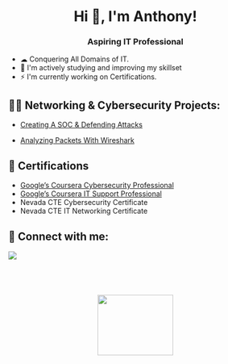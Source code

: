 
<h1 align="center">Hi 👋, I'm Anthony!</h1>

<h3 align="center">Aspiring IT Professional</h3>

<ul>
  <li>☁  Conquering All Domains of IT.</li>
  
  <li>🧠 I'm actively studying and improving my skillset</li>
 
  <li>⚡ I'm currently working on Certifications.</li>
 
</ul>

<p align="left">
</p>

<h2>👨‍💻 Networking & Cybersecurity Projects:</h2>

  - [Creating A SOC & Defending Attacks](https://github.com/AnthonySarmiento1/SOCDefenseLab)
<!-- -/// - [Using SQL To Investigate Potential Security Issues](https://github.com/AnthonySarmiento1/SQL) WIP --> 
<!-- -/// - [Malware Analysis](https://github.com/AnthonySarmiento1/MalwareAnalysis) WIP 
 <!-- -///  - [Azure Active Directory User Management](https://github.com/AnthonySarmiento1/AzureActiveDirectory) -->
    
  - [Analyzing Packets With Wireshark](https://github.com/AnthonySarmiento1/WireSharkPacketAnalysis)
    
<h2>📄 Certifications </h2>

- [Google’s Coursera Cybersecurity Professional](https://www.credly.com/badges/cd8f71c5-4884-49ca-b60f-09f6fe07ab84/public_url)
- [Google’s Coursera IT Support Professional](https://www.credly.com/badges/834464de-391a-428a-906b-e60fd8d00ad0/public_url)
- Nevada CTE Cybersecurity Certificate
- Nevada CTE IT Networking Certificate

<h2> 🤳 Connect with me:</h2>

<a href="https://linkedin.com/in/AnthonySarmiento1"><img src="https://img.shields.io/badge/-LinkedIn-0072b1?&style=for-the-badge&logo=linkedin&logoColor=white" /></a>
<!--- [<img align="left" alt="AnthonySarmiento| LinkedIn" width="22px" src="https://cdn.jsdelivr.net/npm/simple-icons@v3/icons/linkedin.svg" />][linkedin]
[linkedin]: https://linkedin.com/in/AnthonySarmiento1
---> 



<br>

<h1 align="center"><IMG SRC="https://user-images.githubusercontent.com/111719615/210657996-ffe8fe41-b389-492c-8ddc-05cde142e675.gif" width="150" height="120"></h1>
